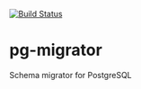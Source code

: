 [![Build Status](https://travis-ci.org/VyacheslavHashov/pg-migrator.svg?branch=master)](https://travis-ci.org/VyacheslavHashov/pg-migrator)

# pg-migrator
Schema migrator for PostgreSQL
